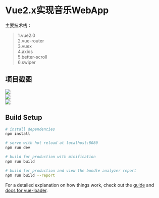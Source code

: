 # Vue2.x实现音乐WebApp

主要技术栈：<br>
>1.vue2.0<br>
>2.vue-router<br>
>3.vuex<br>
>4.axios<br>
>5.better-scroll<br>
>6.swiper<br>

## 项目截图
![](https://github.com/MccSx/Vue2.x-music/raw/master/image/1.png)<br>
![](https://github.com/MccSx/Vue2.x-music/raw/src/common/image/2.png)<br>
![](https://github.com/MccSx/Vue2.x-music/raw/src/common/image/3.png)<br>
## Build Setup

``` bash
# install dependencies
npm install

# serve with hot reload at localhost:8080
npm run dev

# build for production with minification
npm run build

# build for production and view the bundle analyzer report
npm run build --report
```

For a detailed explanation on how things work, check out the [guide](http://vuejs-templates.github.io/webpack/) and [docs for vue-loader](http://vuejs.github.io/vue-loader).
